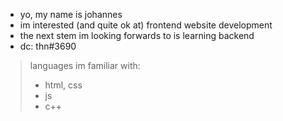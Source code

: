 - yo, my name is johannes
- im interested (and quite ok at) frontend website development
- the next stem im looking forwards to is learning backend
- dc: thn#3690

> languages im familiar with:
> - html, css
> - js
> - c++
<!---
th3nd/th3nd is a ✨ special ✨ repository because its `README.md` (this file) appears on your GitHub profile.
You can click the Preview link to take a look at your changes.
--->
